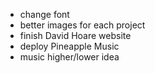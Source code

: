 - change font
- better images for each project
- finish David Hoare website
- deploy Pineapple Music
- music higher/lower idea